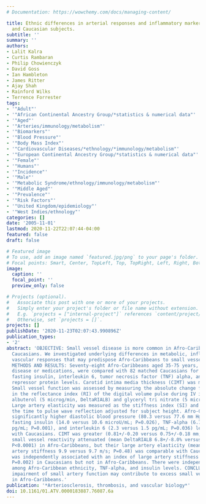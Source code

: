 ```yaml
---
# Documentation: https://wowchemy.com/docs/managing-content/

title: Ethnic differences in arterial responses and inflammatory markers in Afro-Caribbean
  and Caucasian subjects.
subtitle: ''
summary: ''
authors:
- Lalit Kalra
- Curtis Rambaran
- Philip Chowienczyk
- David Goss
- Ian Hambleton
- James Ritter
- Ajay Shah
- Rainford Wilks
- Terrence Forrester
tags:
- '"Adult"'
- '"African Continental Ancestry Group/*statistics & numerical data"'
- '"Aged"'
- '"Arteries/immunology/metabolism"'
- '"Biomarkers"'
- '"Blood Pressure"'
- '"Body Mass Index"'
- '"Cardiovascular Diseases/*ethnology/*immunology/metabolism"'
- '"European Continental Ancestry Group/*statistics & numerical data"'
- '"Female"'
- '"Humans"'
- '"Incidence"'
- '"Male"'
- '"Metabolic Syndrome/ethnology/immunology/metabolism"'
- '"Middle Aged"'
- '"Prevalence"'
- '"Risk Factors"'
- '"United Kingdom/epidemiology"'
- '"West Indies/ethnology"'
categories: []
date: '2005-11-01'
lastmod: 2020-11-22T22:07:44-04:00
featured: false
draft: false

# Featured image
# To use, add an image named `featured.jpg/png` to your page's folder.
# Focal points: Smart, Center, TopLeft, Top, TopRight, Left, Right, BottomLeft, Bottom, BottomRight.
image:
  caption: ''
  focal_point: ''
  preview_only: false

# Projects (optional).
#   Associate this post with one or more of your projects.
#   Simply enter your project's folder or file name without extension.
#   E.g. `projects = ["internal-project"]` references `content/project/deep-learning/index.md`.
#   Otherwise, set `projects = []`.
projects: []
publishDate: '2020-11-23T02:07:43.990896Z'
publication_types:
- '2'
abstract: 'OBJECTIVE: Small vessel disease is more common in Afro-Caribbeans than
  Caucasians. We investigated underlying differences in metabolic, inflammatory, and
  vascular responses that may predispose Afro-Caribbeans to small vessel pathology.
  METHODS AND RESULTS: Seventy-eight Afro-Caribbeans aged 35-75 years, with no vascular
  disease or medications, were compared with 82 matched Caucasians for metabolic variables,
  fasting insulin, interleukin 6, tumor necrosis factor (TNF) alpha, and cytoplasmic
  repressor protein levels. Carotid intima media thickness (CIMT) was measured ultrasonographically.
  Small vessel function was assessed by measuring the absolute change from baseline
  in the reflectance index (RI) of the digital volume pulse during IV infusion of
  albuterol (5 microg/min, DeltaRIALB) and glyceryl tri nitrate (5 microg/min, DeltaRIGTN).
  Large artery elasticity was measured as the stiffness index (SI) and derived from
  the time to pulse wave reflection adjusted for subject height. Afro-Caribbeans had
  significantly higher diastolic blood pressure (80.3 versus 77.6 mm Hg; P=0.033),
  fasting insulin (14.0 versus 10.6 microU/mL; P=0.026), TNF-alpha (6.7 versus 4.3;
  pg/mL; P=0.001), and interleukin 6 (2.3 versus 1.5 pg/mL; P=0.036) levels compared
  with Caucasians. CIMT was greater (0.81+/-0.20 versus 0.75+/-0.18 mm; P=0.02) and
  small vessel reactivity attenuated (mean DeltaRIALB 6.8+/-8.0% versus 12.3+/-8.%;
  P<0.0001) in Afro-Caribbeans, but their large artery elasticity (mean index of large
  artery stiffness 9.9 versus 9.7 m/s; P=0.48) was comparable with Caucasians. CIMT
  was independently associated with an index of large artery stiffness (beta=0.03;
  P=0.002) in Caucasians but not in Afro-Caribbeans. There were independent relationships
  among Afro-Caribbean ethnicity, TNF-alpha, and insulin levels. CONCLUSIONS: Selective
  impairment of small artery function may contribute to excess small vessel disease
  in Afro-Caribbeans.'
publication: '*Arteriosclerosis, thrombosis, and vascular biology*'
doi: 10.1161/01.ATV.0000183887.76087.6a
---
```

